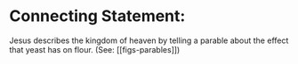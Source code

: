 # Connecting Statement:

Jesus describes the kingdom of heaven by telling a parable about the effect that yeast has on flour. (See: [[figs-parables]])